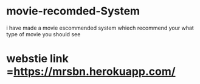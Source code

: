 # movie-recomded-System
i have made a movie escommended system whiech recommend your what type of movie you should see
# webstie link =https://mrsbn.herokuapp.com/
